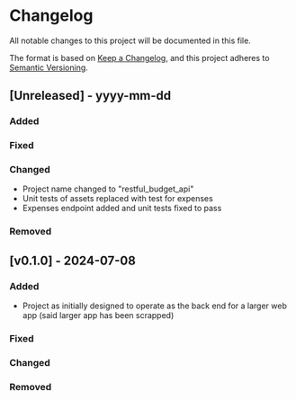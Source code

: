 # Changelog

All notable changes to this project will be documented in this file.

The format is based on [Keep a Changelog](https://keepachangelog.com/en/1.0.0/),
and this project adheres to [Semantic Versioning](https://semver.org/spec/v2.0.0.html).


## [Unreleased] - yyyy-mm-dd

### Added

### Fixed

### Changed

- Project name changed to "restful_budget_api"
- Unit tests of assets replaced with test for expenses
- Expenses endpoint added and unit tests fixed to pass

### Removed

## [v0.1.0] - 2024-07-08

### Added

- Project as initially designed to operate as the back end for a larger web app (said larger app has been scrapped)

### Fixed

### Changed

### Removed

